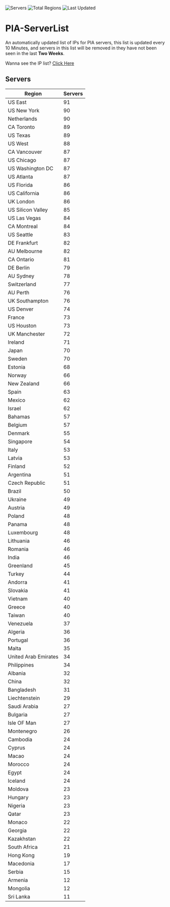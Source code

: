 ![Servers](https://img.shields.io/badge/Servers-5,056-darkgreen)
![Total Regions](https://img.shields.io/badge/Total_Regions-97-darkgreen)
![Last Updated](https://img.shields.io/badge/Last_Updated-December_12_2024_18:00_EST-darkgreen)

# PIA-ServerList
An automatically updated list of IPs for PIA servers, this list is updated every 10 Minutes, and servers in this list will be removed in they have not been seen in the last **Two Weeks**.

Wanna see the IP list? [Click Here](./servers.json)

## Servers
| Region               | Servers |
|----------------------|---------|
| US East | 91 |
| US New York | 90 |
| Netherlands | 90 |
| CA Toronto | 89 |
| US Texas | 89 |
| US West | 88 |
| CA Vancouver | 87 |
| US Chicago | 87 |
| US Washington DC | 87 |
| US Atlanta | 87 |
| US Florida | 86 |
| US California | 86 |
| UK London | 86 |
| US Silicon Valley | 85 |
| US Las Vegas | 84 |
| CA Montreal | 84 |
| US Seattle | 83 |
| DE Frankfurt | 82 |
| AU Melbourne | 82 |
| CA Ontario | 81 |
| DE Berlin | 79 |
| AU Sydney | 78 |
| Switzerland | 77 |
| AU Perth | 76 |
| UK Southampton | 76 |
| US Denver | 74 |
| France | 73 |
| US Houston | 73 |
| UK Manchester | 72 |
| Ireland | 71 |
| Japan | 70 |
| Sweden | 70 |
| Estonia | 68 |
| Norway | 66 |
| New Zealand | 66 |
| Spain | 63 |
| Mexico | 62 |
| Israel | 62 |
| Bahamas | 57 |
| Belgium | 57 |
| Denmark | 55 |
| Singapore | 54 |
| Italy | 53 |
| Latvia | 53 |
| Finland | 52 |
| Argentina | 51 |
| Czech Republic | 51 |
| Brazil | 50 |
| Ukraine | 49 |
| Austria | 49 |
| Poland | 48 |
| Panama | 48 |
| Luxembourg | 48 |
| Lithuania | 46 |
| Romania | 46 |
| India | 46 |
| Greenland | 45 |
| Turkey | 44 |
| Andorra | 41 |
| Slovakia | 41 |
| Vietnam | 40 |
| Greece | 40 |
| Taiwan | 40 |
| Venezuela | 37 |
| Algeria | 36 |
| Portugal | 36 |
| Malta | 35 |
| United Arab Emirates | 34 |
| Philippines | 34 |
| Albania | 32 |
| China | 32 |
| Bangladesh | 31 |
| Liechtenstein | 29 |
| Saudi Arabia | 27 |
| Bulgaria | 27 |
| Isle OF Man | 27 |
| Montenegro | 26 |
| Cambodia | 24 |
| Cyprus | 24 |
| Macao | 24 |
| Morocco | 24 |
| Egypt | 24 |
| Iceland | 24 |
| Moldova | 23 |
| Hungary | 23 |
| Nigeria | 23 |
| Qatar | 23 |
| Monaco | 22 |
| Georgia | 22 |
| Kazakhstan | 22 |
| South Africa | 21 |
| Hong Kong | 19 |
| Macedonia | 17 |
| Serbia | 15 |
| Armenia | 12 |
| Mongolia | 12 |
| Sri Lanka | 11 |